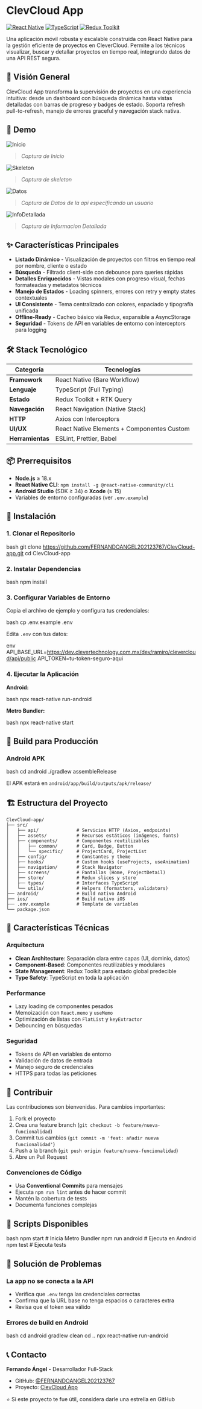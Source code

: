# ClevCloud App

[![React Native](https://img.shields.io/badge/React%20Native-v0.74-green?logo=react)](https://reactnative.dev)
[![TypeScript](https://img.shields.io/badge/TypeScript-v5.5-blue?logo=typescript)](https://www.typescriptlang.org)
[![Redux Toolkit](https://img.shields.io/badge/Redux%20Toolkit-v2.0-purple?logo=redux)](https://redux-toolkit.js.org)

Una aplicación móvil robusta y escalable construida con React Native para la gestión eficiente de proyectos en CleverCloud. Permite a los técnicos visualizar, buscar y detallar proyectos en tiempo real, integrando datos de una API REST segura.

## 🚀 Visión General

ClevCloud App transforma la supervisión de proyectos en una experiencia intuitiva: desde un dashboard con búsqueda dinámica hasta vistas detalladas con barras de progreso y badges de estado. Soporta refresh pull-to-refresh, manejo de errores graceful y navegación stack nativa.

## 📱 Demo

![Inicio](./inicio.jpg)

>*Captura de Inicio*

![Skeleton](./skeleton.jpg)

>*Captura de skeleton*

![Datos](./datos.jpg)

>*Captura de Datos de la api especificando un usuario*

![InfoDetallada](./info.jpg)

>*Captura de Informacion Detallada*

## ✨ Características Principales

- **Listado Dinámico** - Visualización de proyectos con filtros en tiempo real por nombre, cliente o estado
- **Búsqueda** - Filtrado client-side con debounce para queries rápidas
- **Detalles Enriquecidos** - Vistas modales con progreso visual, fechas formateadas y metadatos técnicos
- **Manejo de Estados** - Loading spinners, errores con retry y empty states contextuales
- **UI Consistente** - Tema centralizado con colores, espaciado y tipografía unificada
- **Offline-Ready** - Cacheo básico vía Redux, expansible a AsyncStorage
- **Seguridad** - Tokens de API en variables de entorno con interceptors para logging

## 🛠️ Stack Tecnológico

| Categoría | Tecnologías |
|-----------|-------------|
| **Framework** | React Native (Bare Workflow) |
| **Lenguaje** | TypeScript (Full Typing) |
| **Estado** | Redux Toolkit + RTK Query |
| **Navegación** | React Navigation (Native Stack) |
| **HTTP** | Axios con Interceptors |
| **UI/UX** | React Native Elements + Componentes Custom |
| **Herramientas** | ESLint, Prettier, Babel |

## 📦 Prerrequisitos

- **Node.js** ≥ 18.x
- **React Native CLI**: `npm install -g @react-native-community/cli`
- **Android Studio** (SDK ≥ 34) o **Xcode** (≥ 15)
- Variables de entorno configuradas (ver `.env.example`)

## 🚀 Instalación

### 1. Clonar el Repositorio
bash
git clone https://github.com/FERNANDOANGEL202123767/ClevCloud-app.git
cd ClevCloud-app

### 2. Instalar Dependencias
bash
npm install

### 3. Configurar Variables de Entorno
Copia el archivo de ejemplo y configura tus credenciales:

bash
cp .env.example .env

Edita `.env` con tus datos:

env
API_BASE_URL=https://dev.clevertechnology.com.mx/dev/ramiro/clevercloud/api/public
API_TOKEN=tu-token-seguro-aqui

### 4. Ejecutar la Aplicación

**Android:**

bash
npx react-native run-android

**Metro Bundler:**

bash
npx react-native start

## 📱 Build para Producción

### Android APK
bash
cd android
./gradlew assembleRelease

El APK estará en `android/app/build/outputs/apk/release/`


## 🏗️ Estructura del Proyecto

```plaintext
ClevCloud-app/
├── src/
│   ├── api/              # Servicios HTTP (Axios, endpoints)
│   ├── assets/           # Recursos estáticos (imágenes, fonts)
│   ├── components/       # Componentes reutilizables
│   │   ├── common/       # Card, Badge, Button
│   │   └── specific/     # ProjectCard, ProjectList
│   ├── config/           # Constantes y theme
│   ├── hooks/            # Custom hooks (useProjects, useAnimation)
│   ├── navigation/       # Stack Navigator
│   ├── screens/          # Pantallas (Home, ProjectDetail)
│   ├── store/            # Redux slices y store
│   ├── types/            # Interfaces TypeScript
│   └── utils/            # Helpers (formatters, validators)
├── android/              # Build nativo Android
├── ios/                  # Build nativo iOS
├── .env.example          # Template de variables
└── package.json
```

## 🔑 Características Técnicas

### Arquitectura

- **Clean Architecture**: Separación clara entre capas (UI, dominio, datos)
- **Component-Based**: Componentes reutilizables y modulares
- **State Management**: Redux Toolkit para estado global predecible
- **Type Safety**: TypeScript en toda la aplicación

### Performance

- Lazy loading de componentes pesados
- Memoización con `React.memo` y `useMemo`
- Optimización de listas con `FlatList` y `keyExtractor`
- Debouncing en búsquedas

### Seguridad

- Tokens de API en variables de entorno
- Validación de datos de entrada
- Manejo seguro de credenciales
- HTTPS para todas las peticiones

## 🤝 Contribuir

Las contribuciones son bienvenidas. Para cambios importantes:

1. Fork el proyecto
2. Crea una feature branch (`git checkout -b feature/nueva-funcionalidad`)
3. Commit tus cambios (`git commit -m 'feat: añadir nueva funcionalidad'`)
4. Push a la branch (`git push origin feature/nueva-funcionalidad`)
5. Abre un Pull Request

### Convenciones de Código

- Usa **Conventional Commits** para mensajes
- Ejecuta `npm run lint` antes de hacer commit
- Mantén la cobertura de tests
- Documenta funciones complejas

## 📝 Scripts Disponibles

bash
npm start           # Inicia Metro Bundler
npm run android     # Ejecuta en Android
npm test            # Ejecuta tests

## 🐛 Solución de Problemas

### La app no se conecta a la API

- Verifica que `.env` tenga las credenciales correctas
- Confirma que la URL base no tenga espacios o caracteres extra
- Revisa que el token sea válido

### Errores de build en Android

bash
cd android
gradlew clean
cd ..
npx react-native run-android

## 📞 Contacto

**Fernando Ángel** - Desarrollador Full-Stack

- GitHub: [@FERNANDOANGEL202123767](https://github.com/FERNANDOANGEL202123767)
- Proyecto: [ClevCloud App](https://github.com/FERNANDOANGEL202123767/ClevCloud-app)


⭐ Si este proyecto te fue útil, considera darle una estrella en GitHub
